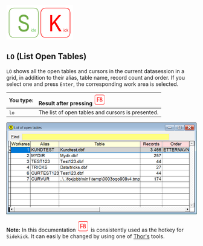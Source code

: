 [![Sidekick](Images/SKLogo.png)](../README.md)

## `LO` (List Open Tables)

`LO` shows all the open tables and cursors in the current datasession in a grid, in addition to their alias, table name, record count and order. If you select one and press `Enter`, the corresponding work area is selected.

| You type:                |        Result after pressing ![`F8`](Images/F8.png) |
|:-------------------------|:----------------------------------------------------------|
| `lo`                       | The list of open tables and cursors is presented.  |

![sklo](Images/sklo.png)

**Note:** In this documentation ![`F8`](Images/F8.png) is consistently used as the hotkey for `Sidekick`. It can easily be changed by using one of [Thor's](https://github.com/VFPX/Thor) tools. 




